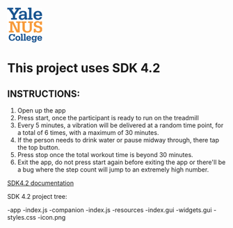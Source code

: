![Yale-NUS College Capstone Project](ync.png)

This project uses SDK 4.2
==========

INSTRUCTIONS:
--------------------

1. Open up the app
2. Press start, once the participant is ready to run on the treadmill
3. Every 5 minutes, a vibration will be delivered at a random time point, for a total of 6 times, with a maximum of 30 minutes.
4. If the person needs to drink water or pause midway through, there tap the top button.
5. Press stop once the total workout time is beyond 30 minutes.
6. Exit the app, do not press start again before exiting the app or there'll be a bug where the step count will jump to an extremely high number.


[SDK4.2 documentation](https://web.archive.org/web/20200912173010/https://dev.fitbit.com/)


SDK 4.2 project tree:


-app
  -index.js
-companion
  -index.js
-resources
  -index.gui
  -widgets.gui
  -styles.css
  -icon.png
  
